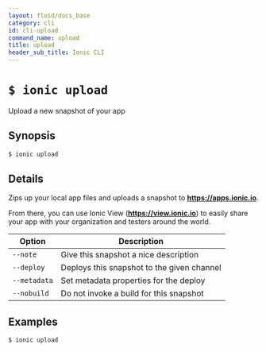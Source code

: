 ```yaml
---
layout: fluid/docs_base
category: cli
id: cli-upload
command_name: upload
title: upload
header_sub_title: Ionic CLI
---
```


# `$ ionic upload`

Upload a new snapshot of your app
## Synopsis

```bash
$ ionic upload 
```
  
## Details

Zips up your local app files and uploads a snapshot to **https://apps.ionic.io**.

From there, you can use Ionic View (**https://view.ionic.io**) to easily share your app with your organization and testers around the world.





Option | Description
------ | ----------
`--note` | Give this snapshot a nice description
`--deploy` | Deploys this snapshot to the given channel
`--metadata` | Set metadata properties for the deploy
`--nobuild` | Do not invoke a build for this snapshot

## Examples

```bash
$ ionic upload 
```
